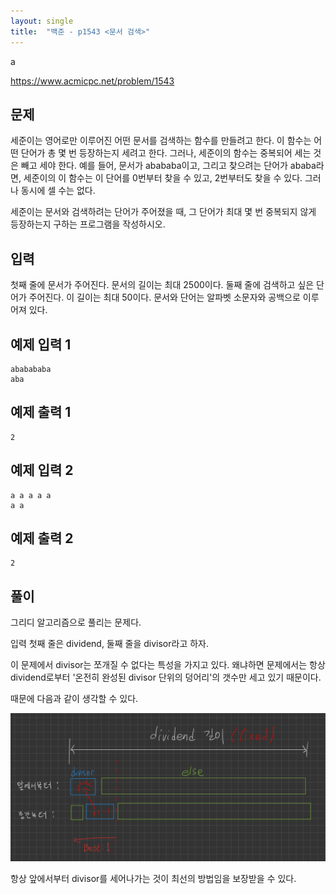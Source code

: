 ```yaml
---
layout: single
title:  "백준 - p1543 <문서 검색>"
---
```


a

https://www.acmicpc.net/problem/1543

## 문제

세준이는 영어로만 이루어진 어떤 문서를 검색하는 함수를 만들려고 한다. 이 함수는 어떤 단어가 총 몇 번 등장하는지 세려고 한다. 그러나, 세준이의 함수는 중복되어 세는 것은 빼고 세야 한다. 예를 들어, 문서가 abababa이고, 그리고 찾으려는 단어가 ababa라면, 세준이의 이 함수는 이 단어를 0번부터 찾을 수 있고, 2번부터도 찾을 수 있다. 그러나 동시에 셀 수는 없다.

세준이는 문서와 검색하려는 단어가 주어졌을 때, 그 단어가 최대 몇 번 중복되지 않게 등장하는지 구하는 프로그램을 작성하시오.

## 입력

첫째 줄에 문서가 주어진다. 문서의 길이는 최대 2500이다. 둘째 줄에 검색하고 싶은 단어가 주어진다. 이 길이는 최대 50이다. 문서와 단어는 알파벳 소문자와 공백으로 이루어져 있다.

## 예제 입력 1 

```
ababababa
aba
```

## 예제 출력 1 

```
2
```

## 예제 입력 2 

```
a a a a a
a a
```

## 예제 출력 2 

```
2
```



## 풀이

그리디 알고리즘으로 풀리는 문제다.

입력 첫째 줄은 dividend, 둘째 줄을 divisor라고 하자.

이 문제에서 divisor는 쪼개질 수 없다는 특성을 가지고 있다. 왜냐하면 문제에서는 항상 dividend로부터 '온전히 완성된 divisor 단위의 덩어리'의 갯수만 세고 있기 때문이다.

때문에 다음과 같이 생각할 수 있다.

![image-20231231235715288](../images/2023-12-31-Baek-p1543/image-20231231235715288.png)

항상 앞에서부터 divisor를 세어나가는 것이 최선의 방법임을 보장받을 수 있다.
